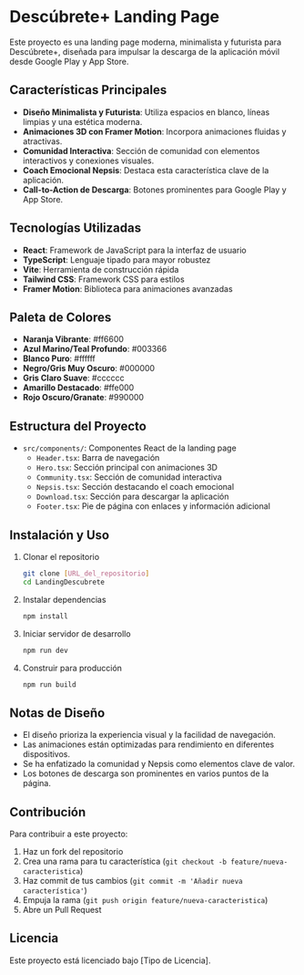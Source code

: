 # Descúbrete+ Landing Page

Este proyecto es una landing page moderna, minimalista y futurista para Descúbrete+, diseñada para impulsar la descarga de la aplicación móvil desde Google Play y App Store.

## Características Principales

- **Diseño Minimalista y Futurista**: Utiliza espacios en blanco, líneas limpias y una estética moderna.
- **Animaciones 3D con Framer Motion**: Incorpora animaciones fluidas y atractivas.
- **Comunidad Interactiva**: Sección de comunidad con elementos interactivos y conexiones visuales.
- **Coach Emocional Nepsis**: Destaca esta característica clave de la aplicación.
- **Call-to-Action de Descarga**: Botones prominentes para Google Play y App Store.

## Tecnologías Utilizadas

- **React**: Framework de JavaScript para la interfaz de usuario
- **TypeScript**: Lenguaje tipado para mayor robustez
- **Vite**: Herramienta de construcción rápida
- **Tailwind CSS**: Framework CSS para estilos
- **Framer Motion**: Biblioteca para animaciones avanzadas

## Paleta de Colores

- **Naranja Vibrante**: #ff6600
- **Azul Marino/Teal Profundo**: #003366
- **Blanco Puro**: #ffffff
- **Negro/Gris Muy Oscuro**: #000000
- **Gris Claro Suave**: #cccccc
- **Amarillo Destacado**: #ffe000
- **Rojo Oscuro/Granate**: #990000

## Estructura del Proyecto

- `src/components/`: Componentes React de la landing page
  - `Header.tsx`: Barra de navegación
  - `Hero.tsx`: Sección principal con animaciones 3D
  - `Community.tsx`: Sección de comunidad interactiva
  - `Nepsis.tsx`: Sección destacando el coach emocional
  - `Download.tsx`: Sección para descargar la aplicación
  - `Footer.tsx`: Pie de página con enlaces y información adicional

## Instalación y Uso

1. Clonar el repositorio

   ```bash
   git clone [URL_del_repositorio]
   cd LandingDescubrete
   ```

2. Instalar dependencias

   ```bash
   npm install
   ```

3. Iniciar servidor de desarrollo

   ```bash
   npm run dev
   ```

4. Construir para producción
   ```bash
   npm run build
   ```

## Notas de Diseño

- El diseño prioriza la experiencia visual y la facilidad de navegación.
- Las animaciones están optimizadas para rendimiento en diferentes dispositivos.
- Se ha enfatizado la comunidad y Nepsis como elementos clave de valor.
- Los botones de descarga son prominentes en varios puntos de la página.

## Contribución

Para contribuir a este proyecto:

1. Haz un fork del repositorio
2. Crea una rama para tu característica (`git checkout -b feature/nueva-caracteristica`)
3. Haz commit de tus cambios (`git commit -m 'Añadir nueva característica'`)
4. Empuja la rama (`git push origin feature/nueva-caracteristica`)
5. Abre un Pull Request

## Licencia

Este proyecto está licenciado bajo [Tipo de Licencia].
